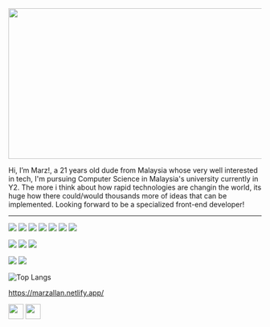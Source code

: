 <img height="300" width="1000" src="https://user-images.githubusercontent.com/74038190/225813708-98b745f2-7d22-48cf-9150-083f1b00d6c9.gif">

Hi, I’m Marz!, a 21 years old dude from Malaysia whose very well interested in tech, I'm pursuing Computer Science in Malaysia's university currently in Y2. The more i think about how rapid technologies are changin the world, its huge how there could/would thousands more of ideas that can be implemented. Looking forward to be a specialized front-end developer!
<hr>

<code><img src="https://img.shields.io/badge/HTML5-E34F26?style=for-the-badge&logo=html5&logoColor=white"></code>
<code><img src="https://img.shields.io/badge/CSS3-1572B6?style=for-the-badge&logo=css3&logoColor=white"></code>
<code><img src="https://img.shields.io/badge/JavaScript-323330?style=for-the-badge&logo=javascript&logoColor=F7DF1E"></code>
<code><img src="https://img.shields.io/badge/TypeScript-007ACC?style=for-the-badge&logo=typescript&logoColor=white"></code>
<code><img src="https://img.shields.io/badge/React-20232A?style=for-the-badge&logo=react&logoColor=61DAFB"></code>
<code><img src="https://img.shields.io/badge/next%20js-000000?style=for-the-badge&logo=nextdotjs&logoColor=white"></code>
<code><img src="https://img.shields.io/badge/PHP-777BB4?style=for-the-badge&logo=php&logoColor=white"></code>

<code><img src="https://img.shields.io/badge/MySQL-005C84?style=for-the-badge&logo=mysql&logoColor=white"></code>
<code><img src="https://img.shields.io/badge/Python-FFD43B?style=for-the-badge&logo=python&logoColor=blue"></code>
<code><img src="https://img.shields.io/badge/GIT-E44C30?style=for-the-badge&logo=git&logoColor=white"></code>

<code><img src="https://img.shields.io/badge/Sass-CC6699?style=for-the-badge&logo=sass&logoColor=white"></code>
<code><img src="https://img.shields.io/badge/Tailwind_CSS-38B2AC?style=for-the-badge&logo=tailwind-css&logoColor=white"></code>

![Top Langs](https://github-readme-stats.vercel.app/api/top-langs/?username=anuraghazra&layout=compact&theme=dark)

https://marzallan.netlify.app/

<a href="https://www.linkedin.com/in/mar-zallan-mohd-ismail-ganesan-393b05270/"><img height="30" src="https://user-images.githubusercontent.com/74038190/235294012-0a55e343-37ad-4b0f-924f-c8431d9d2483.gif"></a>
<a href="https://api.whatsapp.com/send/?phone=%2B601111433952&text&type=phone_number&app_absent=0"><img height="30" src="https://user-images.githubusercontent.com/74038190/235294019-40007353-6219-4ec5-b661-b3c35136dd0b.gif"></a>
<!---
Marxz13/Marxz13 is a ✨ special ✨ repository because its `README.md` (this file) appears on your GitHub profile.
You can click the Preview link to take a look at your changes.
--->
